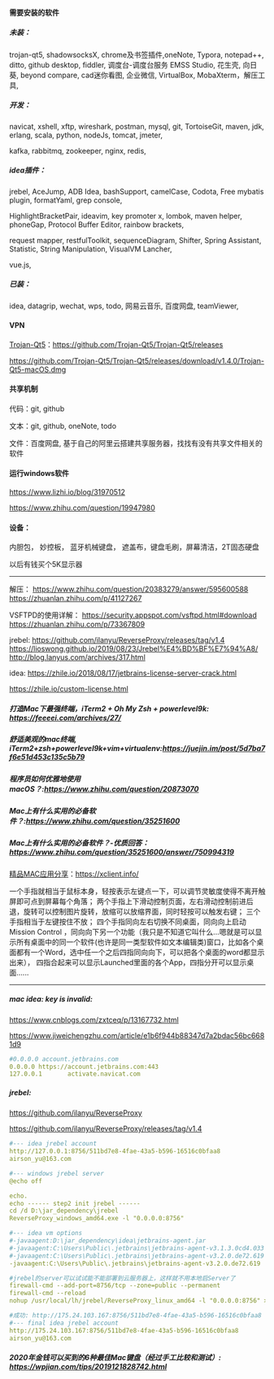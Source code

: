 #### 需要安装的软件

##### 未装：

trojan-qt5, shadowsocksX, chrome及书签插件,oneNote, Typora, notepad++, ditto, github desktop, fiddler, 调度台-调度台服务 EMSS Studio,  花生壳, 向日葵, beyond compare, cad迷你看图, 企业微信, VirtualBox, MobaXterm，解压工具, 

##### 开发：

navicat, xshell, xftp, wireshark, postman, mysql, git, TortoiseGit, maven, jdk, erlang, scala, python, nodeJs, tomcat, jmeter, 

kafka, rabbitmq, zookeeper, nginx, redis,



##### idea插件：

jrebel, AceJump, ADB Idea, bashSupport, camelCase, Codota, Free mybatis plugin, formatYaml, grep console,

HighlightBracketPair, ideavim, key promoter x, lombok, maven helper, phoneGap, Protocol Buffer Editor, rainbow brackets,

request mapper, restfulToolkit, sequenceDiagram, Shifter, Spring Assistant, Statistic, String Manipulation, VisualVM Lancher,

vue.js, 



##### 已装：

idea, datagrip, wechat, wps, todo, 网易云音乐, 百度网盘, teamViewer, 



#### VPN

[Trojan-Qt5](https://github.com/Trojan-Qt5/Trojan-Qt5)：https://github.com/Trojan-Qt5/Trojan-Qt5/releases

https://github.com/Trojan-Qt5/Trojan-Qt5/releases/download/v1.4.0/Trojan-Qt5-macOS.dmg



#### 共享机制

代码：git, github

文本：git, github, oneNote, todo

文件：百度网盘, 基于自己的阿里云搭建共享服务器，找找有没有共享文件相关的软件



#### 运行windows软件

https://www.lizhi.io/blog/31970512

https://www.zhihu.com/question/19947980



#### 设备：

内胆包， 妙控板， 蓝牙机械键盘， 遮盖布，键盘毛刷，屏幕清洁，2T固态硬盘

以后有钱买个5K显示器



-----------------------------------------------------------------------------------------------------------

解压：
https://www.zhihu.com/question/20383279/answer/595600588
https://zhuanlan.zhihu.com/p/41127267



VSFTPD的使用详解：
https://security.appspot.com/vsftpd.html#download
https://zhuanlan.zhihu.com/p/73367809

jrebel:
https://github.com/ilanyu/ReverseProxy/releases/tag/v1.4
https://lioswong.github.io/2019/08/23/Jrebel%E4%BD%BF%E7%94%A8/
http://blog.lanyus.com/archives/317.html

idea:
https://zhile.io/2018/08/17/jetbrains-license-server-crack.html

https://zhile.io/custom-license.html



##### 打造Mac下最强终端，iTerm2 + Oh My Zsh + powerlevel9k: https://feeeei.com/archives/27/

##### 舒适美观的mac终端, iTerm2+zsh+powerlevel9k+vim+virtualenv:https://juejin.im/post/5d7ba7f6e51d453c135c5b79

##### 程序员如何优雅地使用 macOS？:https://www.zhihu.com/question/20873070

##### Mac上有什么实用的必备软件？:https://www.zhihu.com/question/35251600

##### Mac上有什么实用的必备软件？-优质回答：https://www.zhihu.com/question/35251600/answer/750994319

[精品MAC应用分享](https://xclient.info/)：https://xclient.info/



一个手指就相当于鼠标本身，轻按表示左键点一下，可以调节灵敏度使得不离开触屏即可点到屏幕每个角落；
两个手指上下滑动控制页面，左右滑动控制前进后退，旋转可以控制图片旋转，放缩可以放缩界面，同时轻按可以触发右键；
三个手指相当于左键按住不放；
四个手指同向左右切换不同桌面，同向向上启动Mission Control ，同向向下另一个功能（我只是不知道它叫什么...嗯就是可以显示所有桌面中的同一个软件(也许是同一类型软件如文本编辑类)窗口，比如各个桌面都有一个Word，选中任一个之后四指同向向下，可以把各个桌面的word都显示出来），
四指合起来可以显示Launched里面的各个App，四指分开可以显示桌面......

-----------------------------------------------------------------------------------------------------------

##### mac idea: key is invalid:

https://www.cnblogs.com/zxtceq/p/13167732.html

https://www.jiweichengzhu.com/article/e1b6f944b88347d7a2bdac56bc6681d9

```yaml
#0.0.0.0 account.jetbrains.com
0.0.0.0 https://account.jetbrains.com:443
127.0.0.1       activate.navicat.com
```

##### jrebel:

https://github.com/ilanyu/ReverseProxy

https://github.com/ilanyu/ReverseProxy/releases/tag/v1.4

```yaml
#--- idea jrebel account
http://127.0.0.1:8756/511bd7e8-4fae-43a5-b596-16516c0bfaa8
airson_yu@163.com

#--- windows jrebel server
@echo off

echo.
echo ------ step2 init jrebel ------
cd /d D:\jar_dependency\jrebel
ReverseProxy_windows_amd64.exe -l "0.0.0.0:8756"

#--- idea vm options
#-javaagent:D:\jar_dependency\idea\jetbrains-agent.jar
#-javaagent:C:\Users\Public\.jetbrains\jetbrains-agent-v3.1.3.0cd4.033
#-javaagent:C:\Users\Public\.jetbrains\jetbrains-agent-v3.2.0.de72.619
-javaagent:C:\Users\Public\.jetbrains\jetbrains-agent-v3.2.0.de72.619

#jrebel的server可以试试能不能部署到云服务器上，这样就不用本地启Server了
firewall-cmd --add-port=8756/tcp --zone=public --permanent
firewall-cmd --reload
nohup /usr/local/lh/jrebel/ReverseProxy_linux_amd64 -l "0.0.0.0:8756" > /home/nohup_jrebel.log 2>&1 &

#成功: http://175.24.103.167:8756/511bd7e8-4fae-43a5-b596-16516c0bfaa8
#--- final idea jrebel account
http://175.24.103.167:8756/511bd7e8-4fae-43a5-b596-16516c0bfaa8
airson_yu@163.com
```



##### 2020年金钱可以买到的6种最佳Mac键盘（经过手工比较和测试）: https://wpjian.com/tips/2019121828742.html